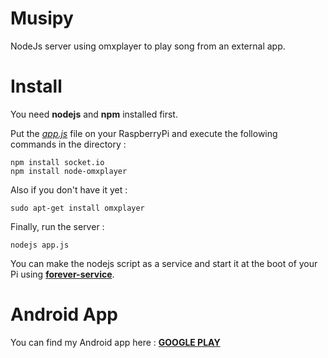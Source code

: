 # Musipy
NodeJs server using omxplayer to play song from an external app.

# Install

You need **nodejs** and **npm** installed first.

Put the *[app.js](https://github.com/omaflak/Musipy/blob/master/app.js)* file on your RaspberryPi and execute the following commands in the directory :

    npm install socket.io
    npm install node-omxplayer
    
Also if you don't have it yet :

    sudo apt-get install omxplayer

Finally, run the server :

    nodejs app.js
    
You can make the nodejs script as a service and start it at the boot of your Pi using **[forever-service](https://github.com/zapty/forever-service)**.

# Android App

You can find my Android app here : **[GOOGLE PLAY](https://play.google.com/store/apps/details?id=me.aflak.musipy)**
